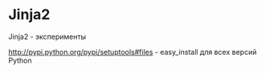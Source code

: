 Jinja2
======

Jinja2 - эксперименты

http://pypi.python.org/pypi/setuptools#files - easy_install для всех версий Python